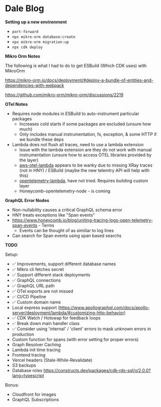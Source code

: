 # Dale Blog

**Setting up a new environment**

- `port-forward`
- `npx mikro-orm database:create`
- `npx mikro-orm migration:up`
- `npx cdk deploy`

**Mikro Orm Notes**

The following is what I had to do to get ESBuild (Which CDK uses) with MikroOrm

https://mikro-orm.io/docs/deployment/#deploy-a-bundle-of-entities-and-dependencies-with-webpack

https://github.com/mikro-orm/mikro-orm/discussions/2219

**OTel Notes**

- Requires node modules in ESBuild to auto-instrument particular packages
  - Increases cold starts if some packages are excluded (unsure how much)
  - Only includes manual instrumentation, fs, exception, & some HTTP if we bundle these deps
- Lambda does not flush all traces, need to use a lambda extension
  - Issue with the lambda extension are they do not work with manual
    instrumentation (unsure how to access OTEL libraries provided by the layer)
  - [aws-otel-lambda](https://github.com/aws-observability/aws-otel-lambda) appears to be wanky due to missing XRay traces (not in HNY) / ESBuild (maybe the new telemtry API will help with this)
  - [opentelemetry-lambda](https://github.com/open-telemetry/opentelemetry-lambda/), have not tried. Requires building custom layer
  - Honeycomb-opentelemetry-node - is coming

**GraphQL Error Nodes**

- Non-nullability causes a critical GraphQL schema error
- HNY treats exceptions like "Span events"
- https://www.honeycomb.io/blog/uniting-tracing-logs-open-telemetry-span-events - Terms
  - Events can be thought of as similiar to log lines
- Can search for Span events using span based searchs

**TODO**

Setup:

- ✅ Improvements, support different database names
- ✅ Mikro cli fetches secret
- ✅ Support different stack deployments
- ✅ GraphQL connections
- ✅ GraphQL URL path
- ✅ OTel exports are not missed
- ✅ CI/CD Pipeline
- ✅ Custom domain name
- Local express support (https://www.apollographql.com/docs/apollo-server/deployment/lambda/#customizing-http-behavior)
- ✅ CDK Watch / Hotswap for feedback loops
- ✅ Break down main handler class
- ✅ Consider using 'internal' / 'client' errors to mask unknown errors in production
- Custom function for spans (with error setting for proper errors)
- Graph Resolver Caching
- Lambda init time tracing
- Frontend tracing
- Vercel headers (Stale-While-Revalidate)
- S3 backups
- Database roles https://constructs.dev/packages/cdk-rds-sql/v/2.0.0?lang=typescript

Bonus:

- Cloudfront for images
- GraphQL Subscriptions
